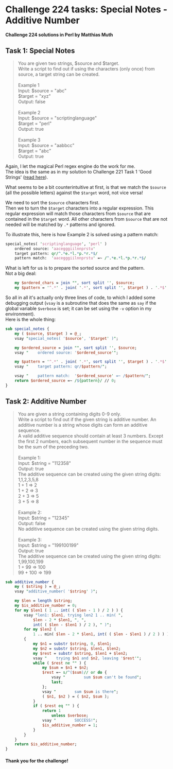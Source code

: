 # Challenge 224 tasks: Special Notes - Additive Number
**Challenge 224 solutions in Perl by Matthias Muth**

## Task 1: Special Notes

> You are given two strings, $source and $target.<br/>
> Write a script to find out if using the characters (only once) from source, a target string can be created.<br/>
> <br/>
> Example 1<br/>
> Input: $source = "abc"<br/>
>        $target = "xyz"<br/>
> Output: false<br/>
> <br/>
> Example 2<br/>
> Input: $source = "scriptinglanguage"<br/>
>        $target = "perl"<br/>
> Output: true<br/>
> <br/>
> Example 3<br/>
> Input: $source = "aabbcc"<br/>
>        $target = "abc"<br/>
> Output: true<br/>

Again, I let the magical Perl regex engine do the work for me.<br/>
The idea is the same as in my solution to Challenge 221 Task 1 'Good Strings'
([read here](https://github.com/MatthiasMuth/perlweeklychallenge-club/muthm-221/challenge-221/matthias-muth/README.md)).<br/>

What seems to be a bit counterintuitive at first,
is that we match the `$source` (all the possible letters) against the `$target` word,
not vice versa!

We need to sort the `$source` characters first.<br/>
Then we to turn the `$target` characters into a regular expression.
This regular expression will match those characters from `$source`
that are contained in the `$target` word.
All other characters from `$source` that are not needed
will be matched by `.*` patterns and ignored.

To illustrate this, here is how Example 2 is solved using a pattern match:
```perl
special_notes( 'scriptinglanguage', 'perl' )
    ordered source: 'aacegggiilnnprstu'
    target pattern: qr/^.*e.*l.*p.*r.*$/
    pattern match:  'aacegggiilnnprstu' =~ /^.*e.*l.*p.*r.*$/
```

What is left for us is to prepare the sorted source and the pattern.<br/>
Not a big deal:
```perl
    my $ordered_chars = join "", sort split '', $source;
    my $pattern = '^.*' . join( '.*', sort split '', $target ) . '.*$';
```

So all in all it's actually only three lines of code,
to which I added some debugging output
(`vsay` is a subroutine that does the same as `say`
if the global variable `$verbose` is set;
it can be set using the `-v` option in my environment).<br/>
Here is the whole thing:

```perl
sub special_notes {
    my ( $source, $target ) = @_;
    vsay "special_notes( '$source', '$target' )";

    my $ordered_source = join "", sort split '', $source;
    vsay "    ordered source: '$ordered_source'";

    my $pattern = '^.*' . join( '.*', sort split '', $target ) . '.*$';
    vsay "    target pattern: qr/$pattern/";

    vsay "    pattern match:  '$ordered_source' =~ /$pattern/";
    return $ordered_source =~ /${pattern}/ // 0;
}
```

## Task 2: Additive Number

> You are given a string containing digits 0-9 only.<br/>
> Write a script to find out if the given string is additive number. An additive number is a string whose digits can form an additive sequence.<br/>
> A valid additive sequence should contain at least 3 numbers. Except the first 2 numbers, each subsequent number in the sequence must be the sum of the preceding two.<br/>
> <br/>
> Example 1:<br/>
> Input: $string = "112358"<br/>
> Output: true<br/>
> The additive sequence can be created using the given string digits: 1,1,2,3,5,8<br/>
> 1 + 1 => 2<br/>
> 1 + 2 => 3<br/>
> 2 + 3 => 5<br/>
> 3 + 5 => 8<br/>
> <br/>
> Example 2:<br/>
> Input: $string = "12345"<br/>
> Output: false<br/>
> No additive sequence can be created using the given string digits.<br/>
> <br/>
> Example 3:<br/>
> Input: $string = "199100199"<br/>
> Output: true<br/>
> The additive sequence can be created using the given string digits: 1,99,100,199<br/>
>  1 +  99 => 100<br/>
> 99 + 100 => 199<br/>

 

```perl
sub additive_number {
    my ( $string ) = @_;
    vsay "additive_number( '$string' )";

    my $len = length $string;
    my $is_additive_number = 0;
    for my $len1 ( 1 .. int( ( $len - 1 ) / 2 ) ) {
        vsay "len1: $len1, trying len2 1 .. min( ",
            $len - 2 * $len1, ", ",
            int( ( $len - $len1 ) / 2 ), " )";
        for my $len2 (
            1 .. min( $len - 2 * $len1, int( ( $len - $len1 ) / 2 ) ) )
        {
            my $n1 = substr $string, 0, $len1;
            my $n2 = substr $string, $len1, $len2;
            my $rest = substr $string, $len1 + $len2;
            vsay "    trying $n1 and $n2, leaving '$rest'";
            while ( $rest ne "" ) {
                my $sum = $n1 + $n2;
                $rest =~ s/^($sum)// or do {
                    vsay "        sum $sum can't be found";
                    last;
                };
                vsay "        sum $sum is there";
                ( $n1, $n2 ) = ( $n2, $sum );
            }
            if ( $rest eq "" ) {
                return 1
                    unless $verbose;
                vsay "        SUCCESS!";
                $is_additive_number = 1;
            }
        }
    }
    return $is_additive_number;
}
```

#### **Thank you for the challenge!**
